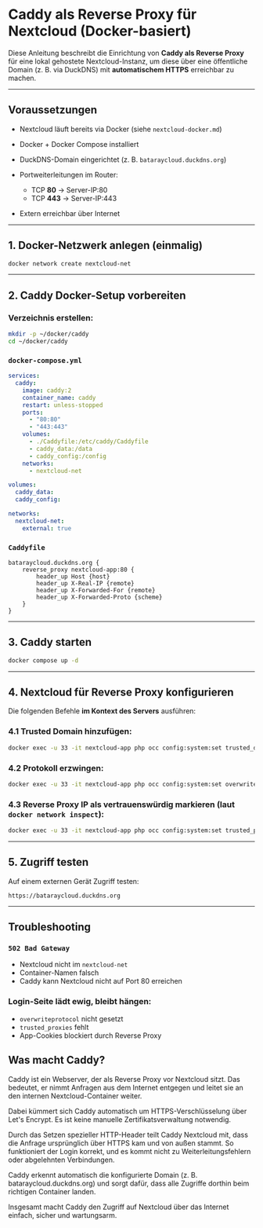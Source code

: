 # Caddy als Reverse Proxy für Nextcloud (Docker-basiert)

Diese Anleitung beschreibt die Einrichtung von **Caddy als Reverse Proxy** für eine lokal gehostete Nextcloud-Instanz, um diese über eine öffentliche Domain (z. B. via DuckDNS) mit **automatischem HTTPS** erreichbar zu machen.

---

## Voraussetzungen

* Nextcloud läuft bereits via Docker (siehe `nextcloud-docker.md`)
* Docker + Docker Compose installiert
* DuckDNS-Domain eingerichtet (z. B. `bataraycloud.duckdns.org`)
* Portweiterleitungen im Router:

  * TCP **80** → Server-IP:80
  * TCP **443** → Server-IP:443
* Extern erreichbar über Internet

---

## 1. Docker-Netzwerk anlegen (einmalig)

```bash
docker network create nextcloud-net
```

---

## 2. Caddy Docker-Setup vorbereiten

### Verzeichnis erstellen:

```bash
mkdir -p ~/docker/caddy
cd ~/docker/caddy
```

### `docker-compose.yml`

```yaml
services:
  caddy:
    image: caddy:2
    container_name: caddy
    restart: unless-stopped
    ports:
      - "80:80"
      - "443:443"
    volumes:
      - ./Caddyfile:/etc/caddy/Caddyfile
      - caddy_data:/data
      - caddy_config:/config
    networks:
      - nextcloud-net

volumes:
  caddy_data:
  caddy_config:

networks:
  nextcloud-net:
    external: true
```

### `Caddyfile`

```caddy
bataraycloud.duckdns.org {
    reverse_proxy nextcloud-app:80 {
        header_up Host {host}
        header_up X-Real-IP {remote}
        header_up X-Forwarded-For {remote}
        header_up X-Forwarded-Proto {scheme}
    }
}
```

---

## 3. Caddy starten

```bash
docker compose up -d
```

---

## 4. Nextcloud für Reverse Proxy konfigurieren

Die folgenden Befehle **im Kontext des Servers** ausführen:

### 4.1 Trusted Domain hinzufügen:

```bash
docker exec -u 33 -it nextcloud-app php occ config:system:set trusted_domains 1 --value=bataraycloud.duckdns.org
```

### 4.2 Protokoll erzwingen:

```bash
docker exec -u 33 -it nextcloud-app php occ config:system:set overwriteprotocol --value=https
```

### 4.3 Reverse Proxy IP als vertrauenswürdig markieren (laut `docker network inspect`):

```bash
docker exec -u 33 -it nextcloud-app php occ config:system:set trusted_proxies 0 --value=172.19.0.2 #Ggf. Ip-adresse anpassen
```

---

## 5. Zugriff testen

Auf einem externen Gerät Zugriff testen:

```
https://bataraycloud.duckdns.org
```

---

## Troubleshooting

### `502 Bad Gateway`

* Nextcloud nicht im `nextcloud-net`
* Container-Namen falsch
* Caddy kann Nextcloud nicht auf Port 80 erreichen

### Login-Seite lädt ewig, bleibt hängen:

* `overwriteprotocol` nicht gesetzt
* `trusted_proxies` fehlt
* App-Cookies blockiert durch Reverse Proxy


## Was macht Caddy?

Caddy ist ein Webserver, der als Reverse Proxy vor Nextcloud sitzt. Das bedeutet, er nimmt Anfragen aus dem Internet entgegen und leitet sie an den internen Nextcloud-Container weiter.

Dabei kümmert sich Caddy automatisch um HTTPS-Verschlüsselung über Let's Encrypt. Es ist keine manuelle Zertifikatsverwaltung notwendig.

Durch das Setzen spezieller HTTP-Header teilt Caddy Nextcloud mit, dass die Anfrage ursprünglich über HTTPS kam und von außen stammt. So funktioniert der Login korrekt, und es kommt nicht zu Weiterleitungsfehlern oder abgelehnten Verbindungen.

Caddy erkennt automatisch die konfigurierte Domain (z. B. bataraycloud.duckdns.org) und sorgt dafür, dass alle Zugriffe dorthin beim richtigen Container landen.

Insgesamt macht Caddy den Zugriff auf Nextcloud über das Internet einfach, sicher und wartungsarm.

